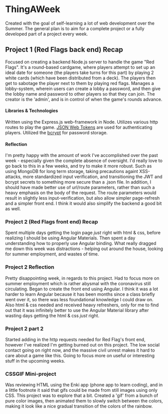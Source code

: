 # ThingAWeek

Created with the goal of self-learning a lot of web development over the Summer. The general plan is to aim for a complete project or a fully developed part of a project every week.

## Project 1 (Red Flags back end) Recap
Focused on creating a backend Node.js server to handle the game "Red Flags". It's a round-based cardgame, where players attempt to set up an ideal date for someone (the players take turns for this part) by playing 2 white cards (which have been distributed from a deck). The players then get to sabotage the player next to them by playing red flags.
Manages a lobby-system, wherein users can create a lobby a password, and then give the lobby name and password to other players so that they can join. The creator is the 'admin', and is in control of when the game's rounds advance. 

#### Libraries & Technologies
Written using the Express.js web-framework in Node. Utilizes various http routes to play the game. [JSON Web Tokens](https://www.npmjs.com/package/jsonwebtoken) are used for authenticating players. Utilized the [bcrypt](https://www.npmjs.com/package/bcrypt) for password storage.

#### Reflection
I'm pretty happy with the amount of work I've accomplished over the past week - especially given the complete absence of oversight. I'd really love to go back to this in a few weeks, and try to make it more robust. Such as using MongoDB for long term storage, taking precautions againt XSS-attacks, more standardized input verification, and transitioning the JWT and bcrypt secrets to something more secure than a .json file. In addition, I should have made better use of url/route parameters, rather than such a heavy emphasis on the body of the request. The route parameters would result in slightly less input-verification, but also allow simpler page-refresh and a simpler front end. I think it would also simplify the backend a good bit as well.

### Project 2 (Red Flags front end) Recap
Spent multiple days getting the login page *just* right with html & css, before realizing I should be using Angular Materials. Then spent a day understanding how to properly use Angular binding. What really dragged me down this week was distractions - helping out around the house, looking for summer employment, and wastes of time.

### Project 2 Reflection
Pretty disappointing week, in regards to this project. Had to focus more on summer employment which is rather abysmal with the coronavirus still circulating. Began to create the front end using Angular. I think it was a lot harder to learn Angular because it has been months since a class briefly went over it, so there was less foundational knowledge I could draw on. Also html & css needed and received heavy refreshers, only for me to find out that it was infinitely better to use the Angular Material library after wasting days getting the html & css *just* right. 

### Project 2 part 2
Started adding in the http requests needed for Red Flag's front end, however I've realized I'm getting burned out on this project. The low social contact going on right now, and the massive civil unrest makes it hard to care about a game like this. Going to focus more on useful or interesting stuff in the upcoming weeks.

### CSSGIF Mini-project
Was reviewing HTML using the Enki app (phone app to learn coding), and in a little footnote it said that gifs could be made from still images using only CSS. This project was to explore that a bit. Created a 'gif' from a bunch of pure color images, then animated them to slowly switch between the colors, making it look like a nice gradual transition of the colors of the rainbow. 
